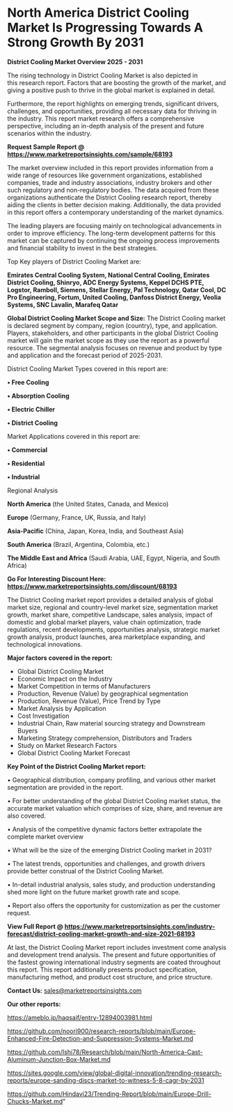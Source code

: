 # North America District Cooling Market Is Progressing Towards A Strong Growth By 2031

<Strong> District Cooling Market Overview 2025 - 2031</strong>

The rising technology in District Cooling Market is also depicted in this research report. Factors that are boosting the growth of the market, and giving a positive push to thrive in the global market is explained in detail.

Furthermore, the report highlights on emerging trends, significant drivers, challenges, and opportunities, providing all necessary data for thriving in the industry. This report market research offers a comprehensive perspective, including an in-depth analysis of the present and future scenarios within the industry.

<strong>Request Sample Report @ <a href=https://www.marketreportsinsights.com/sample/68193>https://www.marketreportsinsights.com/sample/68193</a></strong>

The market overview included in this report provides information from a wide range of resources like government organizations, established companies, trade and industry associations, industry brokers and other such regulatory and non-regulatory bodies. The data acquired from these organizations authenticate the District Cooling research report, thereby aiding the clients in better decision making. Additionally, the data provided in this report offers a contemporary understanding of the market dynamics.

The leading players are focusing mainly on technological advancements in order to improve efficiency. The long-term development patterns for this market can be captured by continuing the ongoing process improvements and financial stability to invest in the best strategies.

Top Key players of District Cooling Market are:

<strong>Emirates Central Cooling System, National Central Cooling, Emirates District Cooling, Shinryo, ADC Energy Systems, Keppel DCHS PTE, Logstor, Ramboll, Siemens, Stellar Energy, Pal Technology, Qatar Cool, DC Pro Engineering, Fortum, United Cooling, Danfoss District Energy, Veolia Systems, SNC Lavalin, Marafeq Qatar</strong>

<strong><b>Global District Cooling Market Scope and Size:</b></strong>
The District Cooling market is declared segment by company, region (country), type, and application. Players, stakeholders, and other participants in the global District Cooling market will gain the market scope as they use the report as a powerful resource. The segmental analysis focuses on revenue and product by type and application and the forecast period of 2025-2031.

District Cooling Market Types covered in this report are:

<strong>• Free Cooling

• Absorption Cooling

• Electric Chiller

• District Cooling</strong>

Market Applications covered in this report are:

<strong>• Commercial

• Residential

• Industrial</strong> 

Regional Analysis

<strong>North America</strong> (the United States, Canada, and Mexico)

<strong>Europe</strong> (Germany, France, UK, Russia, and Italy)

<strong>Asia-Pacific</strong> (China, Japan, Korea, India, and Southeast Asia)

<strong>South America</strong> (Brazil, Argentina, Colombia, etc.)

<strong>The Middle East and Africa</strong> (Saudi Arabia, UAE, Egypt, Nigeria, and South Africa)

<strong>Go For Interesting Discount Here: <a href=https://www.marketreportsinsights.com/discount/68193>https://www.marketreportsinsights.com/discount/68193</a></strong>

The District Cooling market report provides a detailed analysis of global market size, regional and country-level market size, segmentation market growth, market share, competitive Landscape, sales analysis, impact of domestic and global market players, value chain optimization, trade regulations, recent developments, opportunities analysis, strategic market growth analysis, product launches, area marketplace expanding, and technological innovations.

<strong><b>Major factors covered in the report:</b></strong>
<ul>
  <li>Global District Cooling Market </li>
  <li>Economic Impact on the Industry</li>
  <li>Market Competition in terms of Manufacturers</li>
  <li>Production, Revenue (Value) by geographical segmentation</li>
  <li>Production, Revenue (Value), Price Trend by Type</li>
  <li>Market Analysis by Application</li>
  <li>Cost Investigation</li>
  <li>Industrial Chain, Raw material sourcing strategy and Downstream Buyers</li>
  <li>Marketing Strategy comprehension, Distributors and Traders</li>
  <li>Study on Market Research Factors</li>
  <li>Global District Cooling Market Forecast</li>
</ul>

<strong><b>Key Point of the District Cooling Market report:</b></strong>

• Geographical distribution, company profiling, and various other market segmentation are provided in the report.

• For better understanding of the global District Cooling market status, the accurate market valuation which comprises of size, share, and revenue are also covered.

• Analysis of the competitive dynamic factors better extrapolate the complete market overview

• What will be the size of the emerging District Cooling market in 2031?

• The latest trends, opportunities and challenges, and growth drivers provide better construal of the District Cooling Market.

• In-detail industrial analysis, sales study, and production understanding shed more light on the future market growth rate and scope.

• Report also offers the opportunity for customization as per the customer request.

<strong><b>View Full Report @ <a href=https://www.marketreportsinsights.com/industry-forecast/district-cooling-market-growth-and-size-2021-68193>https://www.marketreportsinsights.com/industry-forecast/district-cooling-market-growth-and-size-2021-68193</a></b></strong>


At last, the District Cooling Market report includes investment come analysis and development trend analysis. The present and future opportunities of the fastest growing international industry segments are coated throughout this report. This report additionally presents product specification, manufacturing method, and product cost structure, and price structure.

<strong>Contact Us:</strong>
sales@marketreportsinsights.com

<strong>Our other reports:</strong>

<a href=https://ameblo.jp/haqsaif/entry-12894003981.html>https://ameblo.jp/haqsaif/entry-12894003981.html</a>

<a href=https://github.com/noori900/research-reports/blob/main/Europe-Enhanced-Fire-Detection-and-Suppression-Systems-Market.md>https://github.com/noori900/research-reports/blob/main/Europe-Enhanced-Fire-Detection-and-Suppression-Systems-Market.md</a>

<a href=https://github.com/Ishi78/Research/blob/main/North-America-Cast-Aluminum-Junction-Box-Market.md>https://github.com/Ishi78/Research/blob/main/North-America-Cast-Aluminum-Junction-Box-Market.md</a>

<a href=https://sites.google.com/view/global-digital-innovation/trending-research-reports/europe-sanding-discs-market-to-witness-5-8-cagr-by-2031>https://sites.google.com/view/global-digital-innovation/trending-research-reports/europe-sanding-discs-market-to-witness-5-8-cagr-by-2031</a>

<a href=https://github.com/Hindavi23/Trending-Report/blob/main/Europe-Drill-Chucks-Market.md>https://github.com/Hindavi23/Trending-Report/blob/main/Europe-Drill-Chucks-Market.md</a>"
